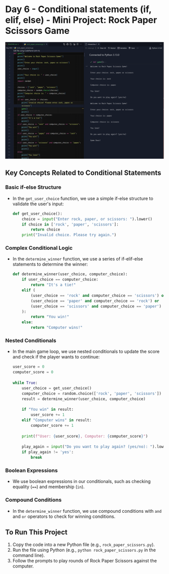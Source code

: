 # Day 6 - Conditional statements (if, elif, else) - Mini Project: Rock Paper Scissors Game

![Rock Paper Scissors](/Day%20006/rps.png)

## Key Concepts Related to Conditional Statements

### Basic if-else Structure
- In the `get_user_choice` function, we use a simple if-else structure to validate the user's input:
  ```python
  def get_user_choice():
      choice = input("Enter rock, paper, or scissors: ").lower()
      if choice in ['rock', 'paper', 'scissors']:
          return choice
      print("Invalid choice. Please try again.")
  ```

### Complex Conditional Logic
- In the `determine_winner` function, we use a series of if-elif-else statements to determine the winner:
  ```python
  def determine_winner(user_choice, computer_choice):
      if user_choice == computer_choice:
          return "It's a tie!"
      elif (
          (user_choice == 'rock' and computer_choice == 'scissors') or
          (user_choice == 'paper' and computer_choice == 'rock') or
          (user_choice == 'scissors' and computer_choice == 'paper')
      ):
          return "You win!"
      else:
          return "Computer wins!"
  ```

### Nested Conditionals
- In the main game loop, we use nested conditionals to update the score and check if the player wants to continue:
  ```python
  user_score = 0
  computer_score = 0

  while True:
      user_choice = get_user_choice()
      computer_choice = random.choice(['rock', 'paper', 'scissors'])
      result = determine_winner(user_choice, computer_choice)

      if "You win" in result:
          user_score += 1
      elif "Computer wins" in result:
          computer_score += 1

      print(f"User: {user_score}, Computer: {computer_score}")

      play_again = input("Do you want to play again? (yes/no): ").lower()
      if play_again != 'yes':
          break
  ```

### Boolean Expressions
- We use boolean expressions in our conditionals, such as checking equality (`==`) and membership (`in`).

### Compound Conditions
- In the `determine_winner` function, we use compound conditions with `and` and `or` operators to check for winning conditions.

## To Run This Project
1. Copy the code into a new Python file (e.g., `rock_paper_scissors.py`).
2. Run the file using Python (e.g., `python rock_paper_scissors.py` in the command line).
3. Follow the prompts to play rounds of Rock Paper Scissors against the computer.

